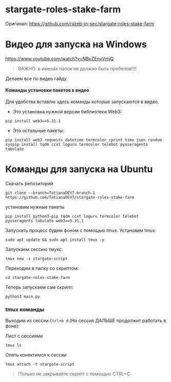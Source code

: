# stargate-roles-stake-farm
Оригинал: https://github.com/razeb-in-sec/stargate-roles-stake-farm

# Видео для запуска на Windows
https://www.youtube.com/watch?v=NByZEnvVmjQ

> ВАЖНО: в именах папок не должно быть пробелов!!!!

Делаем все по видео гайду.

#### Команды установки пакетов в видео
Для удобства вставлю здесь команды которые запускаются в видео.
- Это установка нужной версии библиотеки Web3:
```
pip install web3==5.31.1
```
- Это остальные пакеты:
```
pip install web3 requests datetime termcolor cprint time json random syspip install tqdm ccxt loguru termcolor telebot pyuseragents tabulate
```

# Команды для запуска на Ubuntu
Скачать репозиторий
```
git clone --branch=TatianaDEV7-branch-1 https://github.com/TatianaDEV7/stargate-roles-stake-farm
```
установим нужные пакеты
```
pip install python3-pip tqdm ccxt loguru termcolor telebot pyuseragents tabulate web3==5.31.1
```
Запускать процесс будем фоном с помощью tmux. Установим tmux:
```
sudo apt update && sudo apt install tmux -y
```
Запускаем сессию тмукс:
```
tmux new -s stargate-script
```
Переходим в папку со скриптом:
```
cd stargate-roles-stake-farm
```
Теперь запускаем сам скрипт:
```
python3 main.py
```

### tmux команды
Выходим из сессии `Ctrl+b d` (Но сессия ДАЛЬШЕ продолжит работать в фоне): 

Лист с сессиями
```
tmux ls
```
Опять конектимся к сессии
```
tmux attach -t stargate-script
```
> !Только не закрывайте скрипт с помощью CTRL+C 
